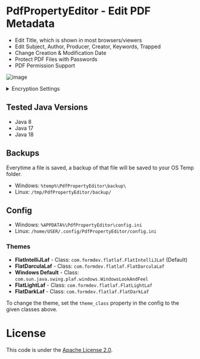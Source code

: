 # PdfPropertyEditor - Edit PDF Metadata
- Edit Title, which is shown in most browsers/viewers
- Edit Subject, Author, Producer, Creator, Keywords, Trapped
- Change Creation & Modification Date
- Protect PDF Files with Passwords
- PDF Permission Support

![image](https://user-images.githubusercontent.com/58621956/198884349-a0acdd66-7be1-4284-9654-a2ba9bb472fb.png)


<details>
  <summary>Encryption Settings</summary>
  
![image](https://user-images.githubusercontent.com/58621956/198884178-37ba39ac-5d3c-46f0-84ee-c045bbf870cd.png)
</details>

## Tested Java Versions
- Java 8
- Java 17
- Java 18

## Backups
Everytime a file is saved, a backup of that file will be saved to your OS Temp folder.
- Windows: `%temp%\PdfPropertyEditor\backup\`
- Linux: `/tmp/PdfPropertyEditor/backup/`

## Config
- Windows: `%APPDATA%\PdfPropertyEditor\config.ini`
- Linux: `/home/USER/.config/PdfPropertyEditor/config.ini`

### Themes
- **FlatIntelliJLaf** - Class: `com.formdev.flatlaf.FlatIntelliJLaf` (Default)
- **FlatDarculaLaf** - Class: `com.formdev.flatlaf.FlatDarculaLaf`
- **Windows Default** - Class: `com.sun.java.swing.plaf.windows.WindowsLookAndFeel`
- **FlatLightLaf** - Class: `com.formdev.flatlaf.FlatLightLaf`
- **FlatDarkLaf** - Class: `com.formdev.flatlaf.FlatDarkLaf`

To change the theme, set the `theme_class` property in the config to the given classes above.

# License
This code is under the [Apache License 2.0](https://www.apache.org/licenses/LICENSE-2.0).
